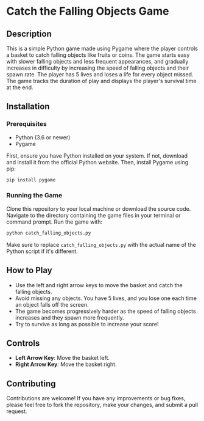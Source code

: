 # Catch the Falling Objects Game

## Description
This is a simple Python game made using Pygame where the player controls a basket to catch falling objects like fruits or coins. The game starts easy with slower falling objects and less frequent appearances, and gradually increases in difficulty by increasing the speed of falling objects and their spawn rate. The player has 5 lives and loses a life for every object missed. The game tracks the duration of play and displays the player's survival time at the end.

## Installation

### Prerequisites
- Python (3.6 or newer)
- Pygame

First, ensure you have Python installed on your system. If not, download and install it from the official Python website. Then, install Pygame using pip:

```bash
pip install pygame
```

### Running the Game
Clone this repository to your local machine or download the source code. Navigate to the directory containing the game files in your terminal or command prompt. Run the game with:

```bash
python catch_falling_objects.py
```


Make sure to replace `catch_falling_objects.py` with the actual name of the Python script if it's different.

## How to Play
- Use the left and right arrow keys to move the basket and catch the falling objects.
- Avoid missing any objects. You have 5 lives, and you lose one each time an object falls off the screen.
- The game becomes progressively harder as the speed of falling objects increases and they spawn more frequently.
- Try to survive as long as possible to increase your score!

## Controls
- **Left Arrow Key**: Move the basket left.
- **Right Arrow Key**: Move the basket right.

## Contributing
Contributions are welcome! If you have any improvements or bug fixes, please feel free to fork the repository, make your changes, and submit a pull request.

